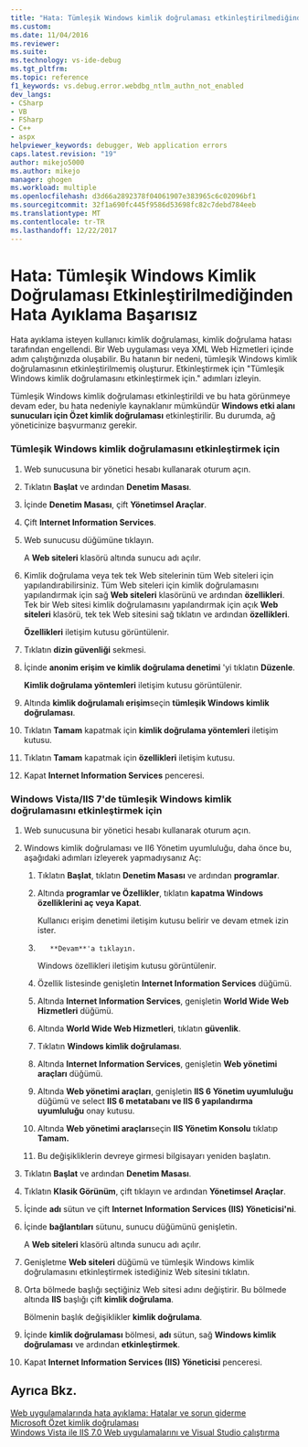 ```yaml
---
title: "Hata: Tümleşik Windows kimlik doğrulaması etkinleştirilmediğinden hata ayıklama başarısız oldu | Microsoft Docs"
ms.custom: 
ms.date: 11/04/2016
ms.reviewer: 
ms.suite: 
ms.technology: vs-ide-debug
ms.tgt_pltfrm: 
ms.topic: reference
f1_keywords: vs.debug.error.webdbg_ntlm_authn_not_enabled
dev_langs:
- CSharp
- VB
- FSharp
- C++
- aspx
helpviewer_keywords: debugger, Web application errors
caps.latest.revision: "19"
author: mikejo5000
ms.author: mikejo
manager: ghogen
ms.workload: multiple
ms.openlocfilehash: d3d66a2892378f04061907e383965c6c02096bf1
ms.sourcegitcommit: 32f1a690fc445f9586d53698fc82c7debd784eeb
ms.translationtype: MT
ms.contentlocale: tr-TR
ms.lasthandoff: 12/22/2017
---
```

# <a name="error-debugging-failed-because-integrated-windows-authentication-is-not-enabled"></a>Hata: Tümleşik Windows Kimlik Doğrulaması Etkinleştirilmediğinden Hata Ayıklama Başarısız
Hata ayıklama isteyen kullanıcı kimlik doğrulaması, kimlik doğrulama hatası tarafından engellendi. Bir Web uygulaması veya XML Web Hizmetleri içinde adım çalıştığınızda oluşabilir. Bu hatanın bir nedeni, tümleşik Windows kimlik doğrulamasının etkinleştirilmemiş oluşturur. Etkinleştirmek için "Tümleşik Windows kimlik doğrulamasını etkinleştirmek için." adımları izleyin.  
  
 Tümleşik Windows kimlik doğrulaması etkinleştirildi ve bu hata görünmeye devam eder, bu hata nedeniyle kaynaklanır mümkündür **Windows etki alanı sunucuları için Özet kimlik doğrulaması** etkinleştirilir. Bu durumda, ağ yöneticinize başvurmanız gerekir.  
  
### <a name="to-enable-integrated-windows-authentication"></a>Tümleşik Windows kimlik doğrulamasını etkinleştirmek için  
  
1.  Web sunucusuna bir yönetici hesabı kullanarak oturum açın.  
  
2.  Tıklatın **Başlat** ve ardından **Denetim Masası**.  
  
3.  İçinde **Denetim Masası**, çift **Yönetimsel Araçlar**.  
  
4.  Çift **Internet Information Services**.  
  
5.  Web sunucusu düğümüne tıklayın.  
  
     A **Web siteleri** klasörü altında sunucu adı açılır.  
  
6.  Kimlik doğrulama veya tek tek Web sitelerinin tüm Web siteleri için yapılandırabilirsiniz. Tüm Web siteleri için kimlik doğrulamasını yapılandırmak için sağ **Web siteleri** klasörünü ve ardından **özellikleri**. Tek bir Web sitesi kimlik doğrulamasını yapılandırmak için açık **Web siteleri** klasörü, tek tek Web sitesini sağ tıklatın ve ardından **özellikleri**.  
  
     **Özellikleri** iletişim kutusu görüntülenir.  
  
7.  Tıklatın **dizin güvenliği** sekmesi.  
  
8.  İçinde **anonim erişim ve kimlik doğrulama denetimi** 'yi tıklatın **Düzenle**.  
  
     **Kimlik doğrulama yöntemleri** iletişim kutusu görüntülenir.  
  
9. Altında **kimlik doğrulamalı erişim**seçin **tümleşik Windows kimlik doğrulaması**.  
  
10. Tıklatın **Tamam** kapatmak için **kimlik doğrulama yöntemleri** iletişim kutusu.  
  
11. Tıklatın **Tamam** kapatmak için **özellikleri** iletişim kutusu.  
  
12. Kapat **Internet Information Services** penceresi.  
  
### <a name="to-enable-integrated-windows-authentication-in-windows-vistaiis-7"></a>Windows Vista/IIS 7'de tümleşik Windows kimlik doğrulamasını etkinleştirmek için  
  
1.  Web sunucusuna bir yönetici hesabı kullanarak oturum açın.  
  
2.  Windows kimlik doğrulaması ve II6 Yönetim uyumluluğu, daha önce bu, aşağıdaki adımları izleyerek yapmadıysanız Aç:  
  
    1.  Tıklatın **Başlat**, tıklatın **Denetim Masası** ve ardından **programlar**.  
  
    2.  Altında **programlar ve Özellikler**, tıklatın **kapatma Windows özelliklerini aç veya Kapat**.  
  
         Kullanıcı erişim denetimi iletişim kutusu belirir ve devam etmek izin ister.  
  
    3.  
              **Devam**'a tıklayın.  
  
         Windows özellikleri iletişim kutusu görüntülenir.  
  
    4.  Özellik listesinde genişletin **Internet Information Services** düğümü.  
  
    5.  Altında **Internet Information Services**, genişletin **World Wide Web Hizmetleri** düğümü.  
  
    6.  Altında **World Wide Web Hizmetleri**, tıklatın **güvenlik**.  
  
    7.  Tıklatın **Windows kimlik doğrulaması**.  
  
    8.  Altında **Internet Information Services**, genişletin **Web yönetimi araçları** düğümü.  
  
    9. Altında **Web yönetimi araçları**, genişletin **IIS 6 Yönetim uyumluluğu** düğümü ve select **IIS 6 metatabanı ve IIS 6 yapılandırma uyumluluğu** onay kutusu.  
  
    10. Altında **Web yönetimi araçları**seçin **IIS Yönetim Konsolu** tıklatıp **Tamam.**  
  
    11. Bu değişikliklerin devreye girmesi bilgisayarı yeniden başlatın.  
  
3.  Tıklatın **Başlat** ve ardından **Denetim Masası**.  
  
4.  Tıklatın **Klasik Görünüm**, çift tıklayın ve ardından **Yönetimsel Araçlar**.  
  
5.  İçinde **adı** sütun ve çift **Internet Information Services (IIS) Yöneticisi'ni**.  
  
6.  İçinde **bağlantıları** sütunu, sunucu düğümünü genişletin.  
  
     A **Web siteleri** klasörü altında sunucu adı açılır.  
  
7.  Genişletme **Web siteleri** düğümü ve tümleşik Windows kimlik doğrulamasını etkinleştirmek istediğiniz Web sitesini tıklatın.  
  
8.  Orta bölmede başlığı seçtiğiniz Web sitesi adını değiştirir. Bu bölmede altında **IIS** başlığı çift **kimlik doğrulama**.  
  
     Bölmenin başlık değişiklikler **kimlik doğrulama**.  
  
9. İçinde **kimlik doğrulaması** bölmesi, **adı** sütun, sağ **Windows kimlik doğrulaması** ve ardından **etkinleştirmek**.  
  
10. Kapat **Internet Information Services (IIS) Yöneticisi** penceresi.  
  
## <a name="see-also"></a>Ayrıca Bkz.  
 [Web uygulamalarında hata ayıklama: Hatalar ve sorun giderme](../debugger/debugging-web-applications-errors-and-troubleshooting.md)   
 [Microsoft Özet kimlik doğrulaması](http://go.microsoft.com/fwlink/?LinkId=77938)   
 [Windows Vista ile IIS 7.0 Web uygulamalarını ve Visual Studio çalıştırma](http://msdn.microsoft.com/Library/262a82ac-dd0e-4096-86c6-fb463e88be66)